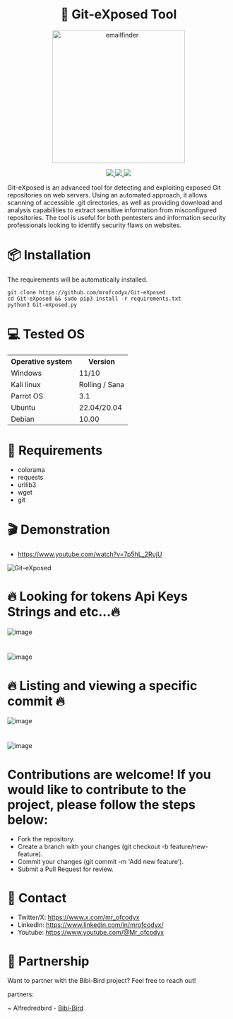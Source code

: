 <h1 align="center">
  <b>🔎 Git-eXposed Tool</b>
  <br>
</h1>
<p align="center">
  <img src="https://img.wattpad.com/5b8ca7eca592b3908900f4beae38cfa4ddb54e20/68747470733a2f2f73332e616d617a6f6e6177732e636f6d2f776174747061642d6d656469612d736572766963652f53746f7279496d6167652f6244413052694c7256625f722d413d3d2d3930343236363237362e313631386261326137323430656664303539353035313034363538322e676966" alt="emailfinder" width="300">
</p>
<p align="center">
  <a href="https://www.python.org/">
    <img src="https://img.shields.io/badge/python-3.8+-blue.svg?style=flat-square&logo=python"> 
  </a>
  <a href="https://github.com/mrofcodyx/Git-eXposed/blob/main/LICENSE">
    <img src="https://img.shields.io/badge/license-MIT-green.svg?style=square&logo=mit">
  </a>
  <a href="https://github.com/mrofcodyx">
    <img src="https://img.shields.io/badge/author-@mrofcodyx-orange.svg?style=square&logo=github">
  </a>
</p>
Git-eXposed is an advanced tool for detecting and exploiting exposed Git repositories on web servers. Using an automated approach, it allows scanning of accessible .git directories, as well as providing download and analysis capabilities to extract sensitive information from misconfigured repositories. The tool is useful for both pentesters and information security professionals looking to identify security flaws on websites.


# 📦 Installation
The requirements will be automatically installed.

    git clone https://github.com/mrofcodyx/Git-eXposed
    cd Git-eXposed && sudo pip3 install -r requirements.txt
    python3 Git-eXposed.py


# 💻 Tested OS

<table>
    <tr>
        <th>Operative system</th>
        <th> Version </th>
    </tr>
    <tr>
        <td>Windows</td>
        <td>11/10</td>
    </tr>
    <tr>
        <td>Kali linux</td>
        <td> Rolling / Sana</td>
    </tr>
    <tr>
        <td>Parrot OS</td>
        <td>3.1 </td>
    </tr>
    <tr>
        <td>Ubuntu</td>
        <td>22.04/20.04 </td>
    </tr>
    <tr>
        <td>Debian</td>
        <td>10.00 </td>
    </tr>
   <tr>
</table>


# 📖 Requirements

- colorama 
- requests 
- urllib3
- wget
- git

# 🎬 Demonstration

- https://www.youtube.com/watch?v=7p5hL_2RujU

![Git-eXposed](https://github.com/user-attachments/assets/18b3f853-397b-4b29-b3ab-c2b2a7d4219d)
# 🔥 Looking for tokens Api Keys Strings and etc...🔥
![image](https://github.com/user-attachments/assets/1a887842-13a1-44ae-ba96-aebb23da367e)
#
![image](https://github.com/user-attachments/assets/61097694-636c-48ea-9937-87d81ca73eaa)
#
# 🔥 Listing and viewing a specific commit 🔥
![image](https://github.com/user-attachments/assets/14885d65-6d2f-43b6-a81b-183ea387667c)
#
![image](https://github.com/user-attachments/assets/f3b587da-8508-43d2-98fe-067bb08ee725)
#

# Contributions are welcome! If you would like to contribute to the project, please follow the steps below:

- Fork the repository.
- Create a branch with your changes (git checkout -b feature/new-feature).
- Commit your changes (git commit -m 'Add new feature').
- Submit a Pull Request for review.

# 📘 Contact

- Twitter/X: https://www.x.com/mr_ofcodyx
- LinkedIn: https://www.linkedin.com/in/mrofcodyx/
- Youtube: https://www.youtube.com/@Mr_ofcodyx

# 🤝 Partnership
Want to partner with the Bibi-Bird project? Feel free to reach out!

  partners:

  ~ Alfredredbird - [Bibi-Bird](https://github.com/alfredredbird/Bibi-Bird)

